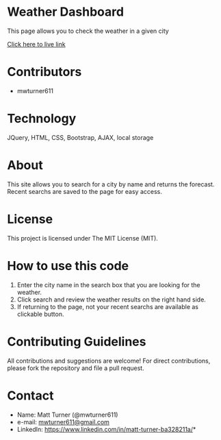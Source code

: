# Weather Dashboard
This page allows you to check the weather in a given city

[Click here to live link](https://mwturner611.github.io/Weather-Dashboard/)

# Contributors
* mwturner611

# Technology
JQuery, HTML, CSS, Bootstrap, AJAX, local storage

# About
This site allows you to search for a city by name and returns the forecast.  Recent searchs are saved to the page for easy access.

# License
This project is licensed under The MIT License (MIT).

# How to use this code
1. Enter the city name in the search box that you are looking for the weather.
2. Click search and review the weather results on the right hand side.
3. If returning to the page, not your recent searchs are available as clickable button.

# Contributing Guidelines
All contributions and suggestions are welcome! For direct contributions, please fork the repository and file a pull request.

# Contact
* Name: Matt Turner (@mwturner611)
* e-mail: mwturner611@gmail.com
* LinkedIn: https://www.linkedin.com/in/matt-turner-ba328211a/*